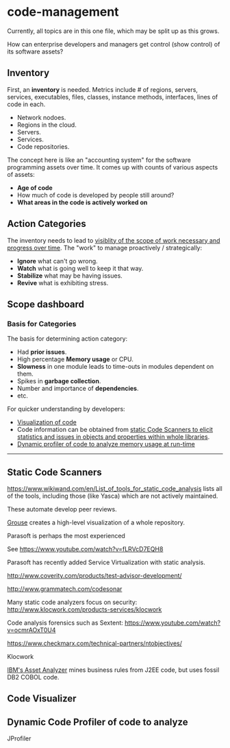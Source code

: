 # code-management
Currently, all topics are in this one file, which may be split up as this grows.

How can enterprise developers and managers get control (show control) of its software assets?

## <a name="Inventory"> Inventory</a>
First, an <strong>inventory</strong> is needed.
Metrics include # of regions, servers, services, executables, files, classes, instance methods, interfaces, lines of code in each.

 * Network nodoes.
 * Regions in the cloud.
 * Servers.
 * Services.
 * Code repositories.

The concept here is like an "accounting system" for the software programming assets over time.
It comes up with counts of various aspects of assets:

  * <strong>Age of code</strong>
  * How much of code is developed by people still around?
  * <strong>What areas in the code is actively worked on</strong>


## <a name="ActionCategories"> Action Categories</a>
The inventory needs to lead to <a href="#ScopeVisiblity"> visiblity of the scope of work necessary and progress over time</a>. The "work" to manage proactively / strategically:

 * <strong>Ignore</strong> what can't go wrong.
 * <strong>Watch</strong> what is going well to keep it that way.
 * <strong>Stabilize</strong> what may be having issues.
 * <strong>Revive</strong> what is exhibiting stress.


## <a name="ScopeVisibility"> Scope dashboard</a>


### <a name="BasisCategories"> Basis for Categories</a>
The basis for determining action category:

  * Had <strong>prior issues</strong>.
  * High percentage <strong>Memory usage</strong> or CPU. 
  * <strong>Slowness</strong> in one module leads to time-outs in modules dependent on them.
  * Spikes in <strong>garbage collection</strong>.
  * Number and importance of <strong>dependencies</strong>.
  * etc.

 
For quicker understanding by developers:
  * <a href="#CodeVisualizer"> Visualization of code</a>
  * Code information can be obtained from <a href="#CodeScanner"> static Code Scanners to elicit statistics and issues in objects and properties within whole libraries</a>.
  * <a href="#CodeProfiler"> Dynamic profiler of code to analyze memory usage at run-time</a>

<hr />

## <a name="CodeScanner"> Static Code Scanners</a>
https://www.wikiwand.com/en/List_of_tools_for_static_code_analysis
lists all of the tools, including those (like Yasca) which are not actively maintained.

These automate develop peer reviews.

<a target="_blank" href="https://github.com/acaudwell/Gource/wiki/SVN">
Grouse</a> creates a high-level visualization of a whole repository.


Parasoft is perhaps the most experienced 

 See https://www.youtube.com/watch?v=fLRVcD7EQH8

Parasoft has recently added Service Virtualization with static analysis.

http://www.coverity.com/products/test-advisor-development/

http://www.grammatech.com/codesonar

Many static code analyzers focus on security:
http://www.klocwork.com/products-services/klocwork

Code analysis forensics such as Sextent:
https://www.youtube.com/watch?v=ocmrAOxT0U4

https://www.checkmarx.com/technical-partners/ntobjectives/

Klocwork

<a target="_blank" href="http://www-03.ibm.com/software/products/en/raa">
IBM's Asset Analyzer</a> mines business rules from J2EE code, but uses fossil DB2 COBOL code.

## <a name="CodeVisualizer"> Code Visualizer</a>


## <a name="CodeProfiler"> Dynamic Code Profiler of code to analyze</a>
JProfiler 
